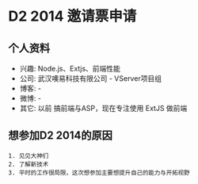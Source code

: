 # D2 2014 邀请票申请
	
## 个人资料
  - 兴趣: Node.js、Extjs、前端性能
  - 公司: 武汉噢易科技有限公司 - VServer项目组
  - 博客: -
  - 微博: -
  - 其它: 以前 搞前端与ASP，现在专注使用 ExtJS 做前端
  
	
## 想参加D2 2014的原因
	1. 见见大神们
	2. 了解新技术
	3. 平时的工作很局限，这次想参加主要想提升自己的能力与开拓视野

